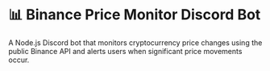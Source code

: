 # 📊 Binance Price Monitor Discord Bot

A Node.js Discord bot that monitors cryptocurrency price changes using the public Binance API and alerts users when significant price movements occur.
